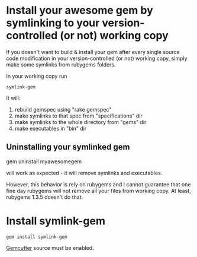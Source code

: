 
Install your awesome gem by symlinking to your version-controlled (or not) working copy
=======================================================================================

If you doesn't want to build & install your gem after every single source code modification
in your version-controlled (or not) working copy, simply make some symlinks from rubygems folders.

In your working copy run

    symlink-gem
   
It will:

  1. rebuild gemspec using "rake gemspec"
  2. make symlinks to that spec from "specifications" dir
  3. make symlinks to the whole directory from "gems" dir
  4. make executables in "bin" dir


Uninstalling your symlinked gem
-------------------------------

  gem uninstall myawesomegem
  
will work as expected - it will remove symlinks and executables.

However, this behavior is rely on rubygems and I cannot guarantee that one fine day
rubygems will not remove all your files from working copy. At least, rubygems 1.3.5 doesn't do that.


Install symlink-gem
===================

    gem install symlink-gem

[Gemcutter](http://gemcutter.org/) source must be enabled.
